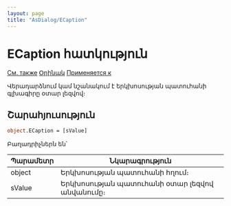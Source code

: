 ```yaml
---
layout: page
title: "AsDialog/ECaption"
---
```



# ECaption հատկություն

[См. также](Caption.md) [Օրինակ](../../Examples/E_AsUstPar.md) [Применяется к](../Asustpar.md)

Վերադարձնում կամ նշանակում է երկխոսության պատուհանի գլխագիրը օտար լեզվով։


## Շարահյուսություն

``` vb
object.ECaption = [sValue] 
```
Բաղադրիչներն են՝


| Պարամետր | Նկարագրություն |
|--|--|
| object | Երկխոսության պատուհանի հղում։ |
| sValue | Երկխոսության պատուհանի օտար լեզվով անվանումը։  |
